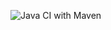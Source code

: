![Java CI with Maven](https://github.com/testowanieaplikacjijavaug/laboratorium-13-aggigie/workflows/Java%20CI%20with%20Maven/badge.svg)